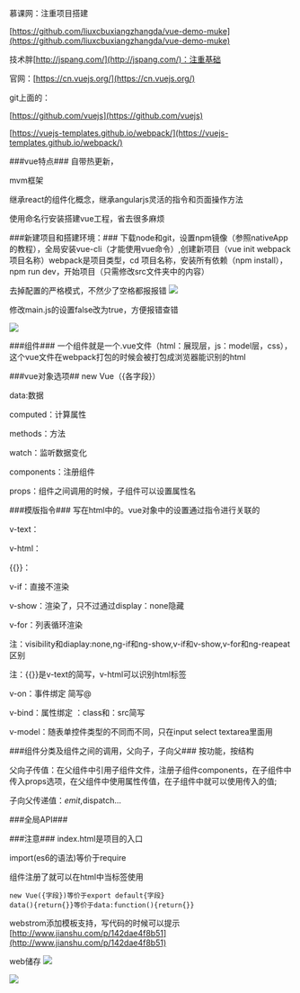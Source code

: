 
慕课网：注重项目搭建

[https://github.com/liuxcbuxiangzhangda/vue-demo-muke](https://github.com/liuxcbuxiangzhangda/vue-demo-muke)

技术胖[http://jspang.com/](http://jspang.com/)：注重基础


官网：[https://cn.vuejs.org/](https://cn.vuejs.org/)

git上面的：

[https://github.com/vuejs](https://github.com/vuejs)

[https://vuejs-templates.github.io/webpack/](https://vuejs-templates.github.io/webpack/)



###vue特点###
自带热更新，

mvm框架

继承react的组件化概念，继承angularjs灵活的指令和页面操作方法

使用命名行安装搭建vue工程，省去很多麻烦

###新建项目和搭建环境：###
下载node和git，设置npm镜像（参照nativeApp的教程），全局安装vue-cli（才能使用vue命令）,创建新项目（vue init webpack 项目名称）webpack是项目类型，cd 项目名称，安装所有依赖（npm install），npm run dev，开始项目（只需修改src文件夹中的内容）

去掉配置的严格模式，不然少了空格都报报错
![](https://i.imgur.com/X42rTW1.png)

修改main.js的设置false改为true，方便报错查错

![](https://i.imgur.com/zFuVrAQ.png)

###组件###
一个组件就是一个.vue文件（html：展现层，js：model层，css），这个vue文件在webpack打包的时候会被打包成浏览器能识别的html

###vue对象选项##
new Vue（{各字段}）

data:数据

computed：计算属性

methods：方法

watch：监听数据变化

components：注册组件

props：组件之间调用的时候，子组件可以设置属性名

###模版指令###
写在html中的。vue对象中的设置通过指令进行关联的

v-text：

v-html：

{{}}：

v-if：直接不渲染

v-show：渲染了，只不过通过display：none隐藏

v-for：列表循环渲染

注：visibility和diaplay:none,ng-if和ng-show,v-if和v-show,v-for和ng-reapeat区别

注：{{}}是v-text的简写，v-html可以识别html标签

v-on：事件绑定 简写@

v-bind：属性绑定 ：class和：src简写

v-model：随表单控件类型的不同而不同，只在input select textarea里面用

###组件分类及组件之间的调用，父向子，子向父###
按功能，按结构

父向子传值：在父组件中引用子组件文件，注册子组件components，在子组件中传入props选项，在父组件中使用属性传值，在子组件中就可以使用传入的值;

子向父传递值：$emit,$dispatch...

###全局API###

###注意###
index.html是项目的入口

import(es6的语法)等价于require

组件注册了就可以在html中当标签使用

    new Vue({字段})等价于export default{字段}
    data(){return{}}等价于data:function(){return{}}



webstrom添加模板支持，写代码的时候可以提示
[http://www.jianshu.com/p/142dae4f8b51](http://www.jianshu.com/p/142dae4f8b51)

web储存
![](https://i.imgur.com/kDhsOZQ.png)

![](https://i.imgur.com/pr1hY4w.png)


